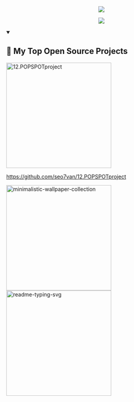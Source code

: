 <div align="center">
  <!--헤더-->
  <img src="https://capsule-render.vercel.app/api?type=venom&color=0:FF69B4,100:FA7000&height=300&section=header&text=Hellow%20SEOJIN%20World!&animation=twinkling&fontSize=70&stroke=FA7000" />
</div>

<p align="center">
  <!--헤더설명-->
  <a href="https://github.com/seo7van">
    <img src="https://readme-typing-svg.demolab.com/?lines=Full-stack%20web%20and%20app%20developer;&font=Fira%20Code&center=true&width=440&height=45&color=FA7000&vCenter=true&pause=1000&size=22" />
  </a>
</p>

<details open> 
  <!-- 탑프로젝트소개 -->
  <summary><h2>📘 My Top Open Source Projects</h2></summary>
  
  <p align="left">
    <a href="https://github.com/seo7van/12.POPSPOTproject">
      <img width="278" src="https://seo7van-github-readme-stats.vercel.app/api/pin/?username=seo7van&repo=12.POPSPOTproject&theme=react&bg_color=1F222E&title_color=F85D7F&hide_border=true&icon_color=F8D866&show_icons=false" alt="12.POPSPOTproject">
    </a>


</details>

https://github.com/seo7van/12.POPSPOTproject


<a href="https://github.com/DenverCoder1/minimalistic-wallpaper-collection">
<img width="278" 
  src="https://denvercoder1-github-readme-stats.vercel.app/api/pin/?username=DenverCoder1
  &repo=minimalistic-wallpaper
  &theme=react
  &bg_color=1F222E
  &title_color=F85D7F
  &hide_border=true
  &icon_color=F8D866
  &show_icons=false
  &show_description=false" 
  alt="minimalistic-wallpaper-collection"></a>


<a href="https://github.com/DenverCoder1/readme-typing-svg">
<img width="278" 
  src="https://denvercoder1-github-readme-stats.vercel.app/api/pin/?username=DenverCoder1
  &repo=readme-typing-svg
  &theme=react
  &bg_color=1F222E
  &title_color=F85D7F
  &hide_border=true
  &icon_color=F8D866
  &show_icons=false" 
  alt="readme-typing-svg"></a>
